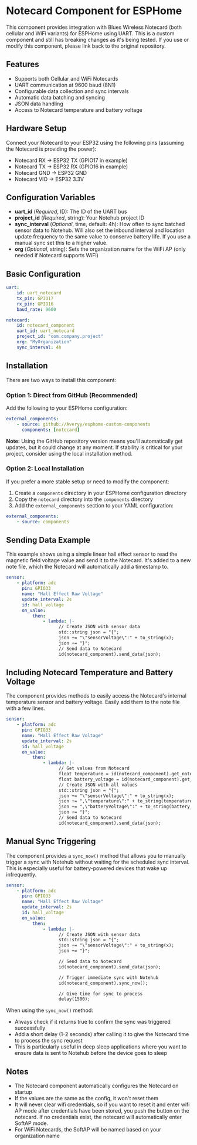 # Notecard Component for ESPHome

This component provides integration with Blues Wireless Notecard (both cellular and WiFi variants) for ESPHome using UART. This is a custom component and still has breaking changes  as it's being tested. If you use or modify this component, please link back to the original repository.

## Features

-   Supports both Cellular and WiFi Notecards
-   UART communication at 9600 baud (8N1)
-   Configurable data collection and sync intervals
-   Automatic data batching and syncing
-   JSON data handling
-   Access to Notecard temperature and battery voltage

## Hardware Setup

Connect your Notecard to your ESP32 using the following pins (assuming the Notecard is providing the power):

-   Notecard RX → ESP32 TX (GPIO17 in example)
-   Notecard TX → ESP32 RX (GPIO16 in example)
-   Notecard GND → ESP32 GND
-   Notecard VIO → ESP32 3.3V

## Configuration Variables

-   **uart_id** (_Required_, ID): The ID of the UART bus
-   **project_id** (_Required_, string): Your Notehub project ID
-   **sync_interval** (_Optional_, time, default: 4h): How often to sync batched sensor data to Notehub. Will also set the inbound interval and location update frequency to the same value to conserve battery life. If you use a manual sync set this to a higher value.
-   **org** (_Optional_, string): Sets the organization name for the WiFi AP (only needed if Notecard supports WiFi)

## Basic Configuration

```yaml
uart:
    id: uart_notecard
    tx_pin: GPIO17
    rx_pin: GPIO16
    baud_rate: 9600

notecard:
    id: notecard_component
    uart_id: uart_notecard
    project_id: "com.company.project"
    org: "MyOrganization"
    sync_interval: 4h
```

## Installation

There are two ways to install this component:

### Option 1: Direct from GitHub (Recommended)

Add the following to your ESPHome configuration:

```yaml
external_components:
    - source: github://Averyy/esphome-custom-components
      components: [notecard]
```

**Note:** Using the GitHub repository version means you'll automatically get updates, but it could change at any moment. If stability is critical for your project, consider using the local installation method.

### Option 2: Local Installation

If you prefer a more stable setup or need to modify the component:

1. Create a `components` directory in your ESPHome configuration directory
2. Copy the `notecard` directory into the `components` directory
3. Add the `external_components` section to your YAML configuration:

```yaml
external_components:
    - source: components
```

## Sending Data Example

This example shows using a simple linear hall effect sensor to read the magnetic field voltage value and send it to the Notecard. It's added to a new note file, which the Notecard will automatically add a timestamp to.

```yaml
sensor:
    - platform: adc
      pin: GPIO33
      name: "Hall Effect Raw Voltage"
      update_interval: 2s
      id: hall_voltage
      on_value:
          then:
              - lambda: |-
                    // Create JSON with sensor data
                    std::string json = "{";
                    json += "\"sensorVoltage\":" + to_string(x);
                    json += "}";
                    // Send data to Notecard
                    id(notecard_component).send_data(json);
```

## Including Notecard Temperature and Battery Voltage

The component provides methods to easily access the Notecard's internal temperature sensor and battery voltage. Easily add them to the note file with a few lines.

```yaml
sensor:
    - platform: adc
      pin: GPIO33
      name: "Hall Effect Raw Voltage"
      update_interval: 2s
      id: hall_voltage
      on_value:
          then:
              - lambda: |-
                    // Get values from Notecard
                    float temperature = id(notecard_component).get_notecard_temperature();
                    float battery_voltage = id(notecard_component).get_notecard_battery_voltage();
                    // Create JSON with all values
                    std::string json = "{";
                    json += "\"sensorVoltage\":" + to_string(x);
                    json += ",\"temperature\":" + to_string(temperature);
                    json += ",\"batteryVoltage\":" + to_string(battery_voltage);
                    json += "}";
                    // Send data to Notecard
                    id(notecard_component).send_data(json);
```

## Manual Sync Triggering

The component provides a `sync_now()` method that allows you to manually trigger a sync with Notehub without waiting for the scheduled sync interval. This is especially useful for battery-powered devices that wake up infrequently.

```yaml
sensor:
    - platform: adc
      pin: GPIO33
      name: "Hall Effect Raw Voltage"
      update_interval: 2s
      id: hall_voltage
      on_value:
          then:
              - lambda: |-
                    // Create JSON with sensor data
                    std::string json = "{";
                    json += "\"sensorVoltage\":" + to_string(x);
                    json += "}";

                    // Send data to Notecard
                    id(notecard_component).send_data(json);

                    // Trigger immediate sync with Notehub
                    id(notecard_component).sync_now();

                    // Give time for sync to process
                    delay(1500);
```

When using the `sync_now()` method:

-   Always check if it returns true to confirm the sync was triggered successfully
-   Add a short delay (1-2 seconds) after calling it to give the Notecard time to process the sync request
-   This is particularly useful in deep sleep applications where you want to ensure data is sent to Notehub before the device goes to sleep

## Notes

-   The Notecard component automatically configures the Notecard on startup
-   If the values are the same as the config, it won't reset them
-   It will never clear wifi credentials, so if you want to reset it and enter wifi AP mode after credentials have been stored, you push the button on the notecard. If no credentials exist, the notecard will automatically enter SoftAP mode.
-   For WiFi Notecards, the SoftAP will be named based on your organization name
